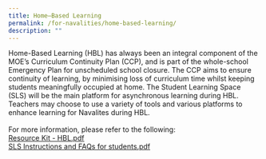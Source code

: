 ```yaml
---
title: Home–Based Learning
permalink: /for-navalities/home-based-learning/
description: ""
---
```

<p>Home-Based Learning (HBL) has always been an integral component of the MOE&rsquo;s Curriculum Continuity Plan (CCP), and is part of the whole-school Emergency Plan for unscheduled school closure. The CCP aims to ensure continuity of learning, by minimising loss of curriculum time whilst keeping students meaningfully occupied at home. The Student Learning Space (SLS) will be the main platform for asynchronous learning during HBL. Teachers may choose to use a variety of tools and various platforms to enhance learning for Navalites during HBL.&nbsp;<br /><br />For more information, please refer to the following:<br /><a href="Resource Kit - HBL.pdf">Resource Kit - HBL.pdf</a><br /><a href="/files/SLS%20Instructions%20and%20FAQs%20for%20students.pdf">SLS Instructions and FAQs for students.pdf</a></p>